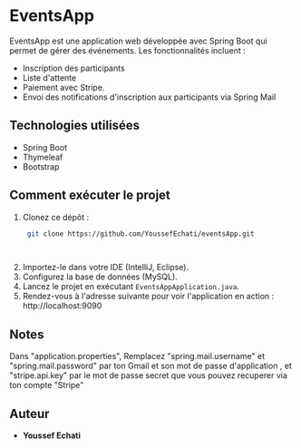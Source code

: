 ﻿# EventsApp

EventsApp est une application web développée avec Spring Boot qui permet de gérer des événements. Les fonctionnalités incluent :
- Inscription des participants
- Liste d'attente
- Paiement avec Stripe. 
- Envoi des notifications d'inscription aux participants via Spring Mail 

## Technologies utilisées
- Spring Boot
- Thymeleaf
- Bootstrap


## Comment exécuter le projet
1. Clonez ce dépôt :
   ```bash
    git clone https://github.com/YoussefEchati/eventsApp.git

  
2. Importez-le dans votre IDE (IntelliJ, Eclipse).
3. Configurez la base de données (MySQL).
4. Lancez le projet en exécutant `EventsAppApplication.java`.
5. Rendez-vous à l'adresse suivante pour voir l'application en action : http://localhost:9090

## Notes
Dans "application.properties", Remplacez "spring.mail.username" et "spring.mail.password" par ton Gmail et son mot de passe d'application , et "stripe.api.key" par le mot de passe secret que vous pouvez recuperer via ton compte "Stripe" 

## Auteur
- **Youssef Echati**  


